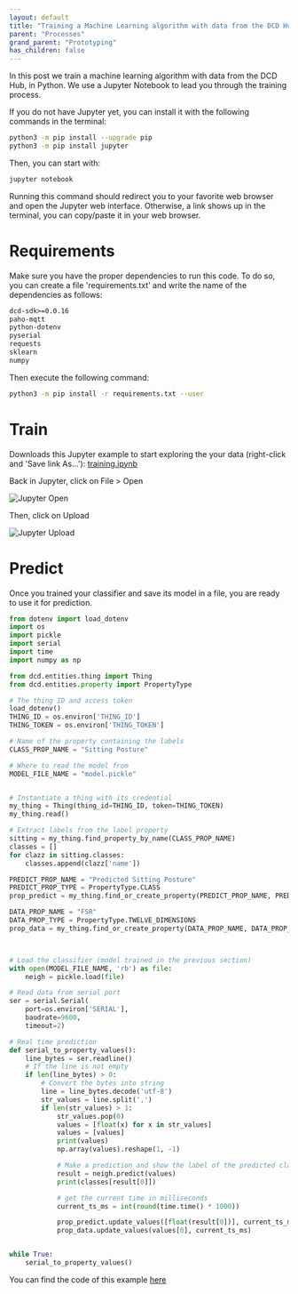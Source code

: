 ```yaml
---
layout: default
title: "Training a Machine Learning algorithm with data from the DCD Hub in Python"
parent: "Processes"
grand_parent: "Prototyping"
has_children: false
---
```


In this post we train a machine learning algorithm with data from the DCD Hub, in Python. We use a Jupyter Notebook to lead you through the training process.

If you do not have Jupyter yet, you can install it with the following commands in the terminal:

```bash
python3 -m pip install --upgrade pip
python3 -m pip install jupyter
```

Then, you can start with:

```bash
jupyter notebook
```

Running this command should redirect you to your favorite web browser and open
the Jupyter web interface. Otherwise, a link shows up in the terminal, you can
copy/paste it in your web browser.


# Requirements

Make sure you have the proper dependencies to run this code. To do so, you can
create a file 'requirements.txt' and write the name of the dependencies as follows:

```txt
dcd-sdk>=0.0.16
paho-mqtt
python-dotenv
pyserial
requests
sklearn
numpy
```

Then execute the following command:

```bash
python3 -m pip install -r requirements.txt --user
```

# Train

Downloads this Jupyter example to start exploring the your data (right-click and 'Save link As...'):
[training.ipynb](https://github.com/datacentricdesign/code/blob/master/examples/process/training.ipynb)

Back in Jupyter, click on File > Open

![Jupyter Open]({{site.baseurl}}/assets/images/jupyter-open.png)

Then, click on Upload

![Jupyter Upload]({{site.baseurl}}/assets/images/jupyter-upload.png)


# Predict

Once you trained your classifier and save its model in a file, you are ready to
use it for prediction.


```python
from dotenv import load_dotenv
import os
import pickle
import serial
import time
import numpy as np

from dcd.entities.thing import Thing
from dcd.entities.property import PropertyType

# The thing ID and access token
load_dotenv()
THING_ID = os.environ['THING_ID']
THING_TOKEN = os.environ['THING_TOKEN']

# Name of the property containing the labels
CLASS_PROP_NAME = "Sitting Posture"

# Where to read the model from
MODEL_FILE_NAME = "model.pickle"


# Instantiate a thing with its credential
my_thing = Thing(thing_id=THING_ID, token=THING_TOKEN)
my_thing.read()

# Extract labels from the label property
sitting = my_thing.find_property_by_name(CLASS_PROP_NAME)
classes = []
for clazz in sitting.classes:
    classes.append(clazz['name'])

PREDICT_PROP_NAME = "Predicted Sitting Posture"
PREDICT_PROP_TYPE = PropertyType.CLASS
prop_predict = my_thing.find_or_create_property(PREDICT_PROP_NAME, PREDICT_PROP_TYPE)

DATA_PROP_NAME = "FSR"
DATA_PROP_TYPE = PropertyType.TWELVE_DIMENSIONS
prop_data = my_thing.find_or_create_property(DATA_PROP_NAME, DATA_PROP_TYPE)



# Load the classifier (model trained in the previous section)
with open(MODEL_FILE_NAME, 'rb') as file:
    neigh = pickle.load(file)

# Read data from serial port
ser = serial.Serial(
    port=os.environ['SERIAL'],
    baudrate=9600,
    timeout=2)

# Real time prediction
def serial_to_property_values():
    line_bytes = ser.readline()
    # If the line is not empty
    if len(line_bytes) > 0:
        # Convert the bytes into string
        line = line_bytes.decode('utf-8')
        str_values = line.split(',')
        if len(str_values) > 1:
            str_values.pop(0)
            values = [float(x) for x in str_values]
            values = [values]
            print(values)
            np.array(values).reshape(1, -1)

            # Make a prediction and show the label of the predicted class
            result = neigh.predict(values)
            print(classes[result[0]])

            # get the current time in milliseconds
            current_ts_ms = int(round(time.time() * 1000))

            prop_predict.update_values([float(result[0])], current_ts_ms)
            prop_data.update_values(values[0], current_ts_ms)


while True:
    serial_to_property_values()

```

You can find the code of this example [here](https://github.com/datacentricdesign/code/blob/master/examples/process/predict.py)
